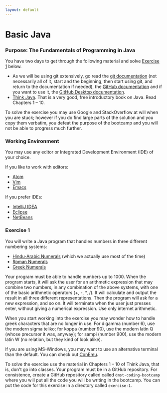 ```yaml
---
layout: default
---
```


# Basic Java

### Purpose: The Fundamentals of Programming in Java

You have two days to get through the following material and solve
[Exercise 1](#exercise-1) below.

* As we will be using git extensively, go read the
  [git documentation](https://git-scm.com/documentation) (not
  necessarily all of it, start and the beginning, then start using
  git, and return to the documentation if needed), the
  [GitHub documentation](https://guides.github.com/activities/hello-world/)
  and if you want to use it, the
  [GitHub Desktop documentation](https://desktop.github.com/).
* [Think Java](http://greenteapress.com/wp/think-java/). That is a
  very good, free introductory book on Java. Read Chapters
  1 &ndash; 10. 

To solve the exercise you may use Google and StackOverflow at will
when you are stuck; however if you do find large parts of the solution
and you copy them verbatim, you defeat the purpose of the bootcamp and
you will not be able to progress much further.

### Working Environment

You may use any editor or Integrated Development Environment (IDE) of
your choice.

If you like to work with editors:

* [Atom](https://atom.io/)
* [Vim](http://www.vim.org/)
* [Emacs](https://www.gnu.org/software/emacs/)

If you prefer IDEs:

* [IntelliJ IDEA](https://www.jetbrains.com/idea/)
* [Eclipse](https://eclipse.org/)
* [NetBeans](https://netbeans.org/)

### Exercise 1<a id="exercise-1"></a>

You will write a Java program that handles numbers in three different
numbering systems:

* [Hindu-Arabic Numerals](https://en.wikipedia.org/wiki/Hindu%E2%80%93Arabic_numeral_system)
(which we actually use most of the time) 
* [Roman Numerals](https://en.wikipedia.org/wiki/Roman_numerals)
* [Greek Numerals](https://en.wikipedia.org/wiki/Greek_numerals)

Your program must be able to handle numbers up to 1000. When the
program starts, it will ask the user for an arithmetic expression that
may combine two numbers, in any combination of the above systems, with
one of the basic arithmetic operators (+, -, *, /). It will calculate
and output the result in all three different representations. Then the
program will ask for a new expression, and so on. It will terminate
when the user just presses enter, without giving a numerical
expression. Use only internet arithmetic.

When you start working into the exercise you may wonder how to handle
greek characters that are no longer in use. For digamma (number 6),
use the modern sigma teliko; for koppa (number 90), use the modern
latin Q (whose precursor it was, anyway); for sampi (number 900), use
the modern latin W (no relation, but they kind of look alike).

If you are using MS-Windows, you may want to use an alternative
terminal than the default. You can check out
[ConEmu](https://conemu.github.io/).

To solve the exercise use the material in Chapters 1 &ndash; 10 of
Think Java, that is, don't go into classes. Your program must be in a
GitHub repository. For consistence, create a GitHub repository called
called `dmst-coding-bootcamp` where you will put all the code you will
be writing in the bootcamp. You can put the code for this exercise in
a directory called `exercise-1`.

